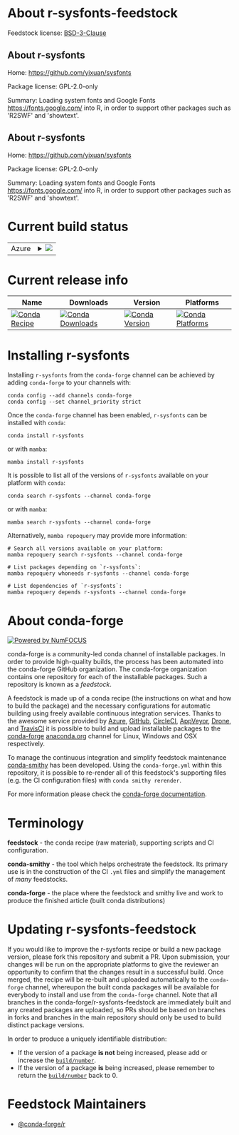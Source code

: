 About r-sysfonts-feedstock
==========================

Feedstock license: [BSD-3-Clause](https://github.com/conda-forge/r-sysfonts-feedstock/blob/main/LICENSE.txt)


About r-sysfonts
----------------

Home: https://github.com/yixuan/sysfonts

Package license: GPL-2.0-only

Summary: Loading system fonts and Google Fonts <https://fonts.google.com/> into R, in order to support other packages such as 'R2SWF' and 'showtext'.

About r-sysfonts
----------------

Home: https://github.com/yixuan/sysfonts

Package license: GPL-2.0-only

Summary: Loading system fonts and Google Fonts <https://fonts.google.com/> into R, in order to support other packages such as 'R2SWF' and 'showtext'.

Current build status
====================


<table>
    
  <tr>
    <td>Azure</td>
    <td>
      <details>
        <summary>
          <a href="https://dev.azure.com/conda-forge/feedstock-builds/_build/latest?definitionId=6981&branchName=main">
            <img src="https://dev.azure.com/conda-forge/feedstock-builds/_apis/build/status/r-sysfonts-feedstock?branchName=main">
          </a>
        </summary>
        <table>
          <thead><tr><th>Variant</th><th>Status</th></tr></thead>
          <tbody><tr>
              <td>linux_64_r_base4.3</td>
              <td>
                <a href="https://dev.azure.com/conda-forge/feedstock-builds/_build/latest?definitionId=6981&branchName=main">
                  <img src="https://dev.azure.com/conda-forge/feedstock-builds/_apis/build/status/r-sysfonts-feedstock?branchName=main&jobName=linux&configuration=linux%20linux_64_r_base4.3" alt="variant">
                </a>
              </td>
            </tr><tr>
              <td>linux_64_r_base4.4</td>
              <td>
                <a href="https://dev.azure.com/conda-forge/feedstock-builds/_build/latest?definitionId=6981&branchName=main">
                  <img src="https://dev.azure.com/conda-forge/feedstock-builds/_apis/build/status/r-sysfonts-feedstock?branchName=main&jobName=linux&configuration=linux%20linux_64_r_base4.4" alt="variant">
                </a>
              </td>
            </tr><tr>
              <td>linux_aarch64_r_base4.3</td>
              <td>
                <a href="https://dev.azure.com/conda-forge/feedstock-builds/_build/latest?definitionId=6981&branchName=main">
                  <img src="https://dev.azure.com/conda-forge/feedstock-builds/_apis/build/status/r-sysfonts-feedstock?branchName=main&jobName=linux&configuration=linux%20linux_aarch64_r_base4.3" alt="variant">
                </a>
              </td>
            </tr><tr>
              <td>linux_aarch64_r_base4.4</td>
              <td>
                <a href="https://dev.azure.com/conda-forge/feedstock-builds/_build/latest?definitionId=6981&branchName=main">
                  <img src="https://dev.azure.com/conda-forge/feedstock-builds/_apis/build/status/r-sysfonts-feedstock?branchName=main&jobName=linux&configuration=linux%20linux_aarch64_r_base4.4" alt="variant">
                </a>
              </td>
            </tr><tr>
              <td>linux_ppc64le_r_base4.3</td>
              <td>
                <a href="https://dev.azure.com/conda-forge/feedstock-builds/_build/latest?definitionId=6981&branchName=main">
                  <img src="https://dev.azure.com/conda-forge/feedstock-builds/_apis/build/status/r-sysfonts-feedstock?branchName=main&jobName=linux&configuration=linux%20linux_ppc64le_r_base4.3" alt="variant">
                </a>
              </td>
            </tr><tr>
              <td>linux_ppc64le_r_base4.4</td>
              <td>
                <a href="https://dev.azure.com/conda-forge/feedstock-builds/_build/latest?definitionId=6981&branchName=main">
                  <img src="https://dev.azure.com/conda-forge/feedstock-builds/_apis/build/status/r-sysfonts-feedstock?branchName=main&jobName=linux&configuration=linux%20linux_ppc64le_r_base4.4" alt="variant">
                </a>
              </td>
            </tr><tr>
              <td>osx_64_r_base4.3</td>
              <td>
                <a href="https://dev.azure.com/conda-forge/feedstock-builds/_build/latest?definitionId=6981&branchName=main">
                  <img src="https://dev.azure.com/conda-forge/feedstock-builds/_apis/build/status/r-sysfonts-feedstock?branchName=main&jobName=osx&configuration=osx%20osx_64_r_base4.3" alt="variant">
                </a>
              </td>
            </tr><tr>
              <td>osx_64_r_base4.4</td>
              <td>
                <a href="https://dev.azure.com/conda-forge/feedstock-builds/_build/latest?definitionId=6981&branchName=main">
                  <img src="https://dev.azure.com/conda-forge/feedstock-builds/_apis/build/status/r-sysfonts-feedstock?branchName=main&jobName=osx&configuration=osx%20osx_64_r_base4.4" alt="variant">
                </a>
              </td>
            </tr><tr>
              <td>osx_arm64_r_base4.3</td>
              <td>
                <a href="https://dev.azure.com/conda-forge/feedstock-builds/_build/latest?definitionId=6981&branchName=main">
                  <img src="https://dev.azure.com/conda-forge/feedstock-builds/_apis/build/status/r-sysfonts-feedstock?branchName=main&jobName=osx&configuration=osx%20osx_arm64_r_base4.3" alt="variant">
                </a>
              </td>
            </tr><tr>
              <td>osx_arm64_r_base4.4</td>
              <td>
                <a href="https://dev.azure.com/conda-forge/feedstock-builds/_build/latest?definitionId=6981&branchName=main">
                  <img src="https://dev.azure.com/conda-forge/feedstock-builds/_apis/build/status/r-sysfonts-feedstock?branchName=main&jobName=osx&configuration=osx%20osx_arm64_r_base4.4" alt="variant">
                </a>
              </td>
            </tr><tr>
              <td>win_64_r_base4.3</td>
              <td>
                <a href="https://dev.azure.com/conda-forge/feedstock-builds/_build/latest?definitionId=6981&branchName=main">
                  <img src="https://dev.azure.com/conda-forge/feedstock-builds/_apis/build/status/r-sysfonts-feedstock?branchName=main&jobName=win&configuration=win%20win_64_r_base4.3" alt="variant">
                </a>
              </td>
            </tr><tr>
              <td>win_64_r_base4.4</td>
              <td>
                <a href="https://dev.azure.com/conda-forge/feedstock-builds/_build/latest?definitionId=6981&branchName=main">
                  <img src="https://dev.azure.com/conda-forge/feedstock-builds/_apis/build/status/r-sysfonts-feedstock?branchName=main&jobName=win&configuration=win%20win_64_r_base4.4" alt="variant">
                </a>
              </td>
            </tr>
          </tbody>
        </table>
      </details>
    </td>
  </tr>
</table>

Current release info
====================

| Name | Downloads | Version | Platforms |
| --- | --- | --- | --- |
| [![Conda Recipe](https://img.shields.io/badge/recipe-r--sysfonts-green.svg)](https://anaconda.org/conda-forge/r-sysfonts) | [![Conda Downloads](https://img.shields.io/conda/dn/conda-forge/r-sysfonts.svg)](https://anaconda.org/conda-forge/r-sysfonts) | [![Conda Version](https://img.shields.io/conda/vn/conda-forge/r-sysfonts.svg)](https://anaconda.org/conda-forge/r-sysfonts) | [![Conda Platforms](https://img.shields.io/conda/pn/conda-forge/r-sysfonts.svg)](https://anaconda.org/conda-forge/r-sysfonts) |

Installing r-sysfonts
=====================

Installing `r-sysfonts` from the `conda-forge` channel can be achieved by adding `conda-forge` to your channels with:

```
conda config --add channels conda-forge
conda config --set channel_priority strict
```

Once the `conda-forge` channel has been enabled, `r-sysfonts` can be installed with `conda`:

```
conda install r-sysfonts
```

or with `mamba`:

```
mamba install r-sysfonts
```

It is possible to list all of the versions of `r-sysfonts` available on your platform with `conda`:

```
conda search r-sysfonts --channel conda-forge
```

or with `mamba`:

```
mamba search r-sysfonts --channel conda-forge
```

Alternatively, `mamba repoquery` may provide more information:

```
# Search all versions available on your platform:
mamba repoquery search r-sysfonts --channel conda-forge

# List packages depending on `r-sysfonts`:
mamba repoquery whoneeds r-sysfonts --channel conda-forge

# List dependencies of `r-sysfonts`:
mamba repoquery depends r-sysfonts --channel conda-forge
```


About conda-forge
=================

[![Powered by
NumFOCUS](https://img.shields.io/badge/powered%20by-NumFOCUS-orange.svg?style=flat&colorA=E1523D&colorB=007D8A)](https://numfocus.org)

conda-forge is a community-led conda channel of installable packages.
In order to provide high-quality builds, the process has been automated into the
conda-forge GitHub organization. The conda-forge organization contains one repository
for each of the installable packages. Such a repository is known as a *feedstock*.

A feedstock is made up of a conda recipe (the instructions on what and how to build
the package) and the necessary configurations for automatic building using freely
available continuous integration services. Thanks to the awesome service provided by
[Azure](https://azure.microsoft.com/en-us/services/devops/), [GitHub](https://github.com/),
[CircleCI](https://circleci.com/), [AppVeyor](https://www.appveyor.com/),
[Drone](https://cloud.drone.io/welcome), and [TravisCI](https://travis-ci.com/)
it is possible to build and upload installable packages to the
[conda-forge](https://anaconda.org/conda-forge) [anaconda.org](https://anaconda.org/)
channel for Linux, Windows and OSX respectively.

To manage the continuous integration and simplify feedstock maintenance
[conda-smithy](https://github.com/conda-forge/conda-smithy) has been developed.
Using the ``conda-forge.yml`` within this repository, it is possible to re-render all of
this feedstock's supporting files (e.g. the CI configuration files) with ``conda smithy rerender``.

For more information please check the [conda-forge documentation](https://conda-forge.org/docs/).

Terminology
===========

**feedstock** - the conda recipe (raw material), supporting scripts and CI configuration.

**conda-smithy** - the tool which helps orchestrate the feedstock.
                   Its primary use is in the construction of the CI ``.yml`` files
                   and simplify the management of *many* feedstocks.

**conda-forge** - the place where the feedstock and smithy live and work to
                  produce the finished article (built conda distributions)


Updating r-sysfonts-feedstock
=============================

If you would like to improve the r-sysfonts recipe or build a new
package version, please fork this repository and submit a PR. Upon submission,
your changes will be run on the appropriate platforms to give the reviewer an
opportunity to confirm that the changes result in a successful build. Once
merged, the recipe will be re-built and uploaded automatically to the
`conda-forge` channel, whereupon the built conda packages will be available for
everybody to install and use from the `conda-forge` channel.
Note that all branches in the conda-forge/r-sysfonts-feedstock are
immediately built and any created packages are uploaded, so PRs should be based
on branches in forks and branches in the main repository should only be used to
build distinct package versions.

In order to produce a uniquely identifiable distribution:
 * If the version of a package **is not** being increased, please add or increase
   the [``build/number``](https://docs.conda.io/projects/conda-build/en/latest/resources/define-metadata.html#build-number-and-string).
 * If the version of a package **is** being increased, please remember to return
   the [``build/number``](https://docs.conda.io/projects/conda-build/en/latest/resources/define-metadata.html#build-number-and-string)
   back to 0.

Feedstock Maintainers
=====================

* [@conda-forge/r](https://github.com/orgs/conda-forge/teams/r/)

